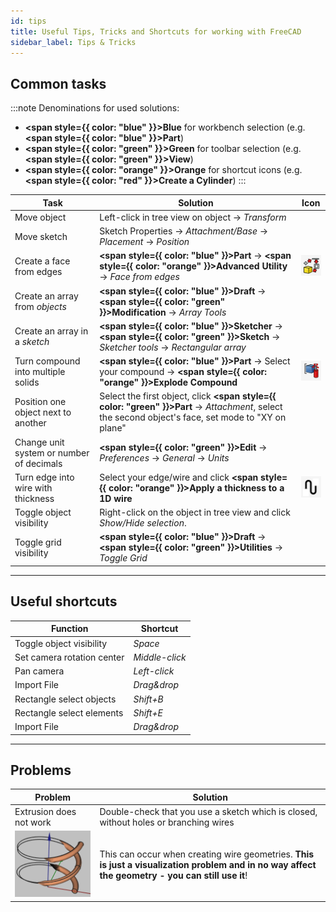 ```yaml
---
id: tips
title: Useful Tips, Tricks and Shortcuts for working with FreeCAD
sidebar_label: Tips & Tricks
---
```


## Common tasks

:::note
Denominations for used solutions:
- **<span style={{ color: "blue" }}>Blue</span>** for workbench selection (e.g. **<span style={{ color: "blue" }}>Part</span>**)
- **<span style={{ color: "green" }}>Green</span>** for toolbar selection (e.g. **<span style={{ color: "green" }}>View</span>**)
- **<span style={{ color: "orange" }}>Orange</span>** for shortcut icons (e.g. **<span style={{ color: "red" }}>Create a Cylinder</span>**)
:::

| Task                                     | Solution                                   | Icon                                   |
| ---------------------------------------- | ------------------------------------------ | ------------------------------------------ |
| Move object                              | Left-click in tree view on object → *Transform*                     |
| Move sketch                              | Sketch Properties → *Attachment/Base* → *Placement* → *Position*        |
| Create a face from edges                 | **<span style={{ color: "blue" }}>Part</span>** → **<span style={{ color: "orange" }}>Advanced Utility</span>** → *Face from edges* | ![assets/tips-tricks/1.png](assets/tips-tricks/1.png) |
| Create an array from *objects*           | **<span style={{ color: "blue" }}>Draft</span>** → **<span style={{ color: "green" }}>Modification</span>** → *Array Tools* |
| Create an array in a *sketch*            | **<span style={{ color: "blue" }}>Sketcher</span>** → **<span style={{ color: "green" }}>Sketch</span>** → *Sketcher tools* → *Rectangular array* |
| Turn compound into multiple solids       | **<span style={{ color: "blue" }}>Part</span>** → Select your compound → **<span style={{ color: "orange" }}>Explode Compound</span>** |![assets/tips-tricks/1.png](assets/tips-tricks/2.png)              |
| Position one object next to another      | Select the first object, click **<span style={{ color: "green" }}>Part</span>** → *Attachment*, select the second object's face, set mode to "XY on plane"               |
| Change unit system or number of decimals | **<span style={{ color: "green" }}>Edit</span>** → *Preferences* → *General* → *Units*                                                                                       |
| Turn edge into wire with thickness       | Select your edge/wire and click **<span style={{ color: "orange" }}>Apply a thickness to a 1D wire</span>** | ![assets/tips-tricks/1.png](assets/tips-tricks/3.png) |
| Toggle object visibility                 | Right-click on the object in tree view and click *Show/Hide selection*.                                                        |
| Toggle grid visibility                   | **<span style={{ color: "blue" }}>Draft</span>** → **<span style={{ color: "green" }}>Utilities</span>** → *Toggle Grid*                                                                                        |

---

## Useful shortcuts
    
| Function                   | Shortcut     |
| -------------------------- | ------------ |
| Toggle object visibility   | *Space*        |
| Set camera rotation center | *Middle-click* |
| Pan camera                 | *Left-click*   |
| Import File                | *Drag&drop*    |
| Rectangle select objects   | *Shift+B*      |
| Rectangle select elements  | *Shift+E*      |
| Import File                | *Drag&drop*    |


---

## Problems

| Problem               | Solution                                   |
| ---------------------------- | ------------------------------------------ |
| Extrusion does not work      | Double-check that you use a sketch which is closed, without holes or branching wires |
| ![assets/tips-tricks/1.png](assets/tips-tricks/4.png)      | This can occur when creating wire geometries. **This is just a visualization problem and in no way affect the geometry - you can still use it**! |




